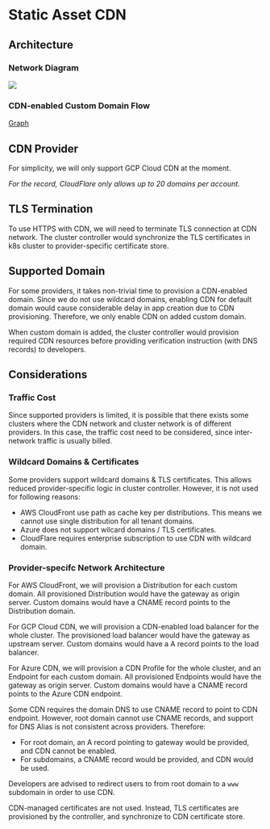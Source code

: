 # Static Asset CDN

## Architecture

### Network Diagram

[![](https://mermaid.ink/img/eyJjb2RlIjoiZ3JhcGggVERcbiAgSU5FVFtDbGllbnRzXSAtLT58Q3VzdG9tIERvbWFpbnwgQ0ROXG4gIElORVQgLS0-IHxEZWZhdWx0IERvbWFpbnwgSUdcbiAgQ0ROW0NETiBOZXR3b3JrXSAtLT4gSUdcbiAgSUdbSW5ncmVzc10gLS0-IEdXe0dhdGV3YXl9XG4gIEdXIC0tPnxzdGF0aWN8IE9bT2JqZWN0IFN0b3JhZ2VdXG4gIEdXIC0tPnxodHRwLXNlcnZpY2V8IE1bTWljcm8tc2VydmljZXNdXG5cdFx0IiwibWVybWFpZCI6eyJ0aGVtZSI6ImRlZmF1bHQifX0)](https://mermaid-js.github.io/mermaid-live-editor/#/edit/eyJjb2RlIjoiZ3JhcGggVERcbiAgSU5FVFtDbGllbnRzXSAtLT58Q3VzdG9tIERvbWFpbnwgQ0ROXG4gIElORVQgLS0-IHxEZWZhdWx0IERvbWFpbnwgSUdcbiAgQ0ROW0NETiBOZXR3b3JrXSAtLT4gSUdcbiAgSUdbSW5ncmVzc10gLS0-IEdXe0dhdGV3YXl9XG4gIEdXIC0tPnxzdGF0aWN8IE9bT2JqZWN0IFN0b3JhZ2VdXG4gIEdXIC0tPnxodHRwLXNlcnZpY2V8IE1bTWljcm8tc2VydmljZXNdXG5cdFx0IiwibWVybWFpZCI6eyJ0aGVtZSI6ImRlZmF1bHQifX0)

### CDN-enabled Custom Domain Flow

[Graph](https://mermaid-js.github.io/mermaid-live-editor/#/edit/eyJjb2RlIjoic2VxdWVuY2VEaWFncmFtXG4gICAgcGFydGljaXBhbnQgREVWIGFzIERldmVsb3BlclxuICAgIHBhcnRpY2lwYW50IEROUyBhcyBETlNcbiAgICBwYXJ0aWNpcGFudCBDVFJMIGFzIENvbnRyb2xsZXJcbiAgICBwYXJ0aWNpcGFudCBDRE4gYXMgQ0ROIFByb3ZpZGVyXG4gICAgcGFydGljaXBhbnQgSzhTIGFzIEt1YmVybmV0ZXNcbiAgICBERVYtPj4rQ1RSTDogQWRkIGN1c3RvbSBkb21haW5cbiAgICBDVFJMLT4-K0NETjogUHJvdmlzaW9uIENETiByZXNvdXJjZXNcbiAgICBDRE4tPj4tQ1RSTDogQ05BTUUgcmVjb3JkXG4gICAgQ1RSTC0-Pi1ERVY6IFZlcmlmaWNhdGlvbiBjaGFsbGVuZ2UgKEEvQ05BTUUgJiBUWFQgcmVjb3JkKVxuICAgIERFVi0-PkROUzogVXBkYXRlIEROUyBSZWNvcmRcbiAgICBERVYtPj4rQ1RSTDogVHJpZ2dlciB2ZXJpZmljYXRpb25cbiAgICBDVFJMLT4-RE5TOiBWZXJpZnkgRE5TIHJlY29yZHNcbiAgICBDVFJMLT4-SzhTOiBDcmVhdGUgSW5ncmVzcyAmIFByb3Zpc2lvbiBUTFMgQ2VydFxuICAgIEs4Uy0-PkNUUkw6IFRMUyBDZXJ0XG4gICAgQ1RSTC0-PkNETjogU3luY2hyb25pemUgVExTIENlcnRcbiAgICBDVFJMLT4-LURFVjogQ3VzdG9tIGRvbWFpbiBpcyByZWFkeSIsIm1lcm1haWQiOnsidGhlbWUiOiJkZWZhdWx0In19)

## CDN Provider

For simplicity, we will only support GCP Cloud CDN at the moment.

*For the record, CloudFlare only allows up to 20 domains per account.*

## TLS Termination

To use HTTPS with CDN, we will need to terminate TLS connection at CDN network.
The cluster controller would synchronize the TLS certificates in k8s cluster
to provider-specific certificate store.

## Supported Domain

For some providers, it takes non-trivial time to provision a CDN-enabled domain.
Since we do not use wildcard domains, enabling CDN for default domain would
cause considerable delay in app creation due to CDN provisioning. Therefore,
we only enable CDN on added custom domain.

When custom domain is added, the cluster controller would provision required
CDN resources before providing verification instruction (with DNS records) to
developers.

## Considerations

### Traffic Cost

Since supported providers is limited, it is possible that there exists some
clusters where the CDN network and cluster network is of different
providers. In this case, the traffic cost need to be considered, since
inter-network traffic is usually billed.

### Wildcard Domains & Certificates

Some providers support wildcard domains & TLS certificates. This allows reduced
provider-specific logic in cluster controller. However, it is not used for
following reasons:
- AWS CloudFront use path as cache key per distributions. This means we cannot
  use single distribution for all tenant domains.
- Azure does not support wilcard domains / TLS certificates.
- CloudFlare requires enterprise subscription to use CDN with wildcard domain.

### Provider-specifc Network Architecture
For AWS CloudFront, we will provision a Distribution for each custom domain.
All provisioned Distribution would have the gateway as origin server.
Custom domains would have a CNAME record points to the Distribution domain.

For GCP Cloud CDN, we will provision a CDN-enabled load balancer for the
whole cluster.
The provisioned load balancer would have the gateway as upstream server.
Custom domains would have a A record points to the load balancer.

For Azure CDN, we will provision a CDN Profile for the whole cluster, and an
Endpoint for each custom domain.
All provisioned Endpoints would have the gateway as origin server.
Custom domains would have a CNAME record points to the Azure CDN endpoint.

Some CDN requires the domain DNS to use CNAME record to point to CDN endpoint.
However, root domain cannot use CNAME records, and support for DNS Alias is not
consistent across providers. Therefore:
- For root domain, an A record pointing to gateway would be provided,
  and CDN cannot be enabled.
- For subdomains, a CNAME record would be provided, and CDN would be used.

Developers are advised to redirect users to from root domain to a
`www` subdomain in order to use CDN.

CDN-managed certificates are not used. Instead, TLS certificates are
provisioned by the controller, and synchronize to CDN certificate store.
